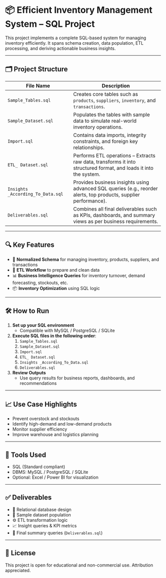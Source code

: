 # 📦 Efficient Inventory Management System – SQL Project

This project implements a complete SQL-based system for managing inventory efficiently. It spans schema creation, data population, ETL processing, and deriving actionable business insights.

---

## 🗂️ Project Structure

| File Name | Description |
|-----------|-------------|
| `Sample_Tables.sql` | Creates core tables such as `products`, `suppliers`, `inventory`, and `transactions`. |
| `Sample_Dataset.sql` | Populates the tables with sample data to simulate real-world inventory operations. |
| `Import.sql` | Contains data imports, integrity constraints, and foreign key relationships. |
| `ETL_ Dataset.sql` | Performs ETL operations – Extracts raw data, transforms it into structured format, and loads it into the system. |
| `Insights _According_To_Data.sql` | Provides business insights using advanced SQL queries (e.g., reorder alerts, top products, supplier performance). |
| `Deliverables.sql` | Combines all final deliverables such as KPIs, dashboards, and summary views as per business requirements. |

---

## 🔍 Key Features

- 📐 **Normalized Schema** for managing inventory, products, suppliers, and transactions
- 🔄 **ETL Workflow** to prepare and clean data
- 📊 **Business Intelligence Queries** for inventory turnover, demand forecasting, stockouts, etc.
- 📦 **Inventory Optimization** using SQL logic

---

## 🛠️ How to Run

1. **Set up your SQL environment**
   - Compatible with MySQL / PostgreSQL / SQLite
2. **Execute SQL files in the following order**:
   1. `Sample_Tables.sql`
   2. `Sample_Dataset.sql`
   3. `Import.sql`
   4. `ETL_ Dataset.sql`
   5. `Insights _According_To_Data.sql`
   6. `Deliverables.sql`
3. **Review Outputs**
   - Use query results for business reports, dashboards, and recommendations

---

## 📈 Use Case Highlights

- Prevent overstock and stockouts
- Identify high-demand and low-demand products
- Monitor supplier efficiency
- Improve warehouse and logistics planning

---

## 🧰 Tools Used

- SQL (Standard compliant)
- DBMS: MySQL / PostgreSQL / SQLite
- Optional: Excel / Power BI for visualization

---

## ✅ Deliverables

- 📂 Relational database design
- 💾 Sample dataset population
- ⚙️ ETL transformation logic
- 📈 Insight queries & KPI metrics
- 📜 Final summary queries (`Deliverables.sql`)

---

## 📝 License

This project is open for educational and non-commercial use. Attribution appreciated.


